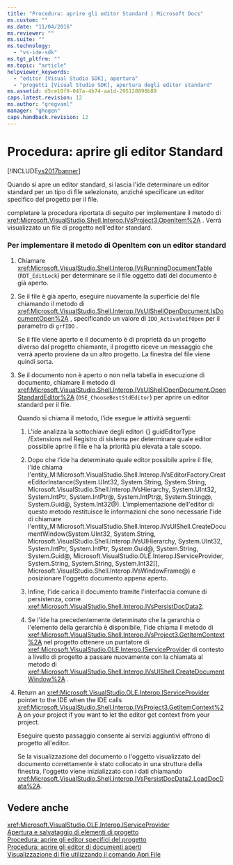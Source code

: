 ```yaml
---
title: "Procedura: aprire gli editor Standard | Microsoft Docs"
ms.custom: ""
ms.date: "11/04/2016"
ms.reviewer: ""
ms.suite: ""
ms.technology: 
  - "vs-ide-sdk"
ms.tgt_pltfrm: ""
ms.topic: "article"
helpviewer_keywords: 
  - "editor [Visual Studio SDK], apertura"
  - "progetti [Visual Studio SDK], apertura degli editor standard"
ms.assetid: d5ce10f9-047a-4b74-aa1d-295128898b89
caps.latest.revision: 12
ms.author: "gregvanl"
manager: "ghogen"
caps.handback.revision: 12
---
```

# Procedura: aprire gli editor Standard
[!INCLUDE[vs2017banner](../code-quality/includes/vs2017banner.md)]

Quando si apre un editor standard, si lascia l'ide determinare un editor standard per un tipo di file selezionato, anziché specificare un editor specifico del progetto per il file.  
  
 completare la procedura riportata di seguito per implementare il metodo di <xref:Microsoft.VisualStudio.Shell.Interop.IVsProject3.OpenItem%2A> .  Verrà visualizzato un file di progetto nell'editor standard.  
  
### Per implementare il metodo di OpenItem con un editor standard  
  
1.  Chiamare <xref:Microsoft.VisualStudio.Shell.Interop.IVsRunningDocumentTable> \(`RDT_EditLock`\) per determinare se il file oggetto dati del documento è già aperto.  
  
2.  Se il file è già aperto, eseguire nuovamente la superficie del file chiamando il metodo di <xref:Microsoft.VisualStudio.Shell.Interop.IVsUIShellOpenDocument.IsDocumentOpen%2A> , specificando un valore di `IDO_ActivateIfOpen` per il parametro di `grfIDO` .  
  
     Se il file viene aperto e il documento è di proprietà da un progetto diverso dal progetto chiamante, il progetto riceve un messaggio che verrà aperto proviene da un altro progetto.  La finestra del file viene quindi sorta.  
  
3.  Se il documento non è aperto o non nella tabella in esecuzione di documento, chiamare il metodo di <xref:Microsoft.VisualStudio.Shell.Interop.IVsUIShellOpenDocument.OpenStandardEditor%2A> \(`OSE_ChooseBestStdEditor`\) per aprire un editor standard per il file.  
  
     Quando si chiama il metodo, l'ide esegue le attività seguenti:  
  
    1.  L'ide analizza la sottochiave degli editori {} guidEditorType \/Extensions nel Registro di sistema per determinare quale editor possibile aprire il file e ha la priorità più elevata a tale scopo.  
  
    2.  Dopo che l'ide ha determinato quale editor possibile aprire il file, l'ide chiama l'entity\_M:Microsoft.VisualStudio.Shell.Interop.IVsEditorFactory.CreateEditorInstance\(System.UInt32, System.String, System.String, Microsoft.VisualStudio.Shell.Interop.IVsHierarchy, System.UInt32, System.IntPtr, System.IntPtr@, System.IntPtr@, System.String@, System.Guid@, System.Int32@\).  L'implementazione dell'editor di questo metodo restituisce le informazioni che sono necessarie  l'ide di chiamare l'entity\_M:Microsoft.VisualStudio.Shell.Interop.IVsUIShell.CreateDocumentWindow\(System.UInt32, System.String, Microsoft.VisualStudio.Shell.Interop.IVsUIHierarchy, System.UInt32, System.IntPtr, System.IntPtr, System.Guid@, System.String, System.Guid@, Microsoft.VisualStudio.OLE.Interop.IServiceProvider, System.String, System.String, System.Int32\[\], Microsoft.VisualStudio.Shell.Interop.IVsWindowFrame@\) e posizionare l'oggetto documento appena aperto.  
  
    3.  Infine, l'ide carica il documento tramite l'interfaccia comune di persistenza, come <xref:Microsoft.VisualStudio.Shell.Interop.IVsPersistDocData2>.  
  
    4.  Se l'ide ha precedentemente determinato che la gerarchia o l'elemento della gerarchia è disponibile, l'ide chiama il metodo di <xref:Microsoft.VisualStudio.Shell.Interop.IVsProject3.GetItemContext%2A> nel progetto ottenere un puntatore di <xref:Microsoft.VisualStudio.OLE.Interop.IServiceProvider> di contesto a livello di progetto a passare nuovamente con la chiamata al metodo di <xref:Microsoft.VisualStudio.Shell.Interop.IVsUIShell.CreateDocumentWindow%2A> .  
  
4.  Return an <xref:Microsoft.VisualStudio.OLE.Interop.IServiceProvider> pointer to the IDE when the IDE calls <xref:Microsoft.VisualStudio.Shell.Interop.IVsProject3.GetItemContext%2A> on your project if you want to let the editor get context from your project.  
  
     Eseguire questo passaggio consente ai servizi aggiuntivi offrono di progetto all'editor.  
  
     Se la visualizzazione del documento o l'oggetto visualizzato del documento correttamente è stato collocato in una struttura della finestra, l'oggetto viene inizializzato con i dati chiamando <xref:Microsoft.VisualStudio.Shell.Interop.IVsPersistDocData2.LoadDocData%2A>.  
  
## Vedere anche  
 <xref:Microsoft.VisualStudio.OLE.Interop.IServiceProvider>   
 [Apertura e salvataggio di elementi di progetto](../extensibility/internals/opening-and-saving-project-items.md)   
 [Procedura: aprire gli editor specifici del progetto](../extensibility/how-to-open-project-specific-editors.md)   
 [Procedura: aprire gli editor di documenti aperti](../extensibility/how-to-open-editors-for-open-documents.md)   
 [Visualizzazione di file utilizzando il comando Apri File](../extensibility/internals/displaying-files-by-using-the-open-file-command.md)